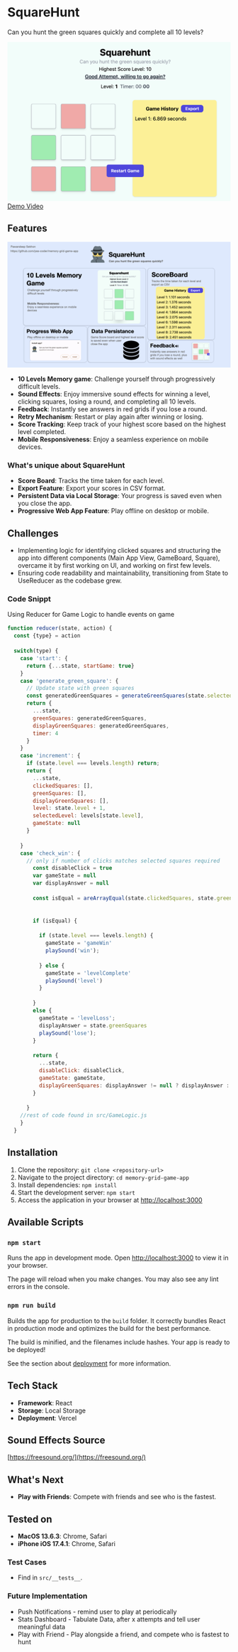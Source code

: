 # SquareHunt

Can you hunt the green squares quickly and complete all 10 levels?

![Screenshot](SquareHunt_Screen.png)
[Demo Video](Demo_Video.mp4)

## Features
![Features](SquareHunt_TopFeatures.jpeg)

- **10 Levels Memory game**: Challenge yourself through progressively difficult levels.
- **Sound Effects**: Enjoy immersive sound effects for winning a level, clicking squares, losing a round, and completing all 10 levels.
- **Feedback**: Instantly see answers in red grids if you lose a round.
- **Retry Mechanism**: Restart or play again after winning or losing.
- **Score Tracking**: Keep track of your highest score based on the highest level completed.
- **Mobile Responsiveness**: Enjoy a seamless experience on mobile devices.

### What's unique about SquareHunt


- **Score Board**: Tracks the time taken for each level.
- **Export Feature**: Export your scores in CSV format.
- **Persistent Data via Local Storage**: Your progress is saved even when you close the app.
- **Progressive Web App Feature**: Play offline on desktop or mobile.

## Challenges

- Implementing logic for identifying clicked squares and structuring the app into different components (Main App View, GameBoard, Square), overcame it by first working on UI, and working on first few levels.
- Ensuring code readability and maintainability, transitioning from State to UseReducer as the codebase grew.


### Code Snippt 
Using Reducer for Game Logic to handle events on game
```js
function reducer(state, action) {
  const {type} = action

  switch(type) {
    case 'start': {
      return {...state, startGame: true}
    }
    case 'generate_green_square': {
      // Update state with green squares
      const generatedGreenSquares = generateGreenSquares(state.selectedLevel.square, 0, state.selectedLevel.grid);
      return {
        ...state,
        greenSquares: generatedGreenSquares,
        displayGreenSquares: generatedGreenSquares,
        timer: 4
      }
    }
    case 'increment': {
      if (state.level === levels.length) return;
      return {
        ...state,
        clickedSquares: [],
        greenSquares: [],
        displayGreenSquares: [],
        level: state.level + 1,
        selectedLevel: levels[state.level],
        gameState: null
      }

    }
    case 'check_win': {
      // only if number of clicks matches selected squares required
        const disableClick = true
        var gameState = null
        var displayAnswer = null

        const isEqual = areArrayEqual(state.clickedSquares, state.greenSquares);


        if (isEqual) {

          if (state.level === levels.length) {
            gameState = 'gameWin'
            playSound('win');

          } else {
            gameState = 'levelComplete'
            playSound('level')
          }

        } 
        else {
          gameState = 'levelLoss';
          displayAnswer = state.greenSquares
          playSound('lose');
        }

        return {
          ...state,
          disableClick: disableClick,
          gameState: gameState,
          displayGreenSquares: displayAnswer != null ? displayAnswer : state.displayGreenSquares
        }

      }
    //rest of code found in src/GameLogic.js
    }
  }
```

## Installation

1. Clone the repository: `git clone <repository-url>`
2. Navigate to the project directory: `cd memory-grid-game-app`
3. Install dependencies: `npm install`
4. Start the development server: `npm start`
5. Access the application in your browser at [http://localhost:3000](http://localhost:3000)

## Available Scripts

### `npm start`

Runs the app in development mode.
Open [http://localhost:3000](http://localhost:3000) to view it in your browser.

The page will reload when you make changes.
You may also see any lint errors in the console.

### `npm run build`

Builds the app for production to the `build` folder.
It correctly bundles React in production mode and optimizes the build for the best performance.

The build is minified, and the filenames include hashes.
Your app is ready to be deployed!

See the section about [deployment](https://facebook.github.io/create-react-app/docs/deployment) for more information.

## Tech Stack

- **Framework**: React
- **Storage**: Local Storage
- **Deployment**: Vercel

## Sound Effects Source

[https://freesound.org/](https://freesound.org/)

## What's Next

- **Play with Friends**: Compete with friends and see who is the fastest.

## Tested on
- **MacOS 13.6.3**: Chrome, Safari
- **iPhone iOS 17.4.1**: Chrome, Safari

### Test Cases
- Find in `src/__tests__`.


### Future Implementation
- Push Notifications - remind user to play at periodically
- Stats Dashboard - Tabulate Data, after x attempts and tell user meaningful data
- Play with Friend - Play alongside a friend, and compete who is fastest to hunt
